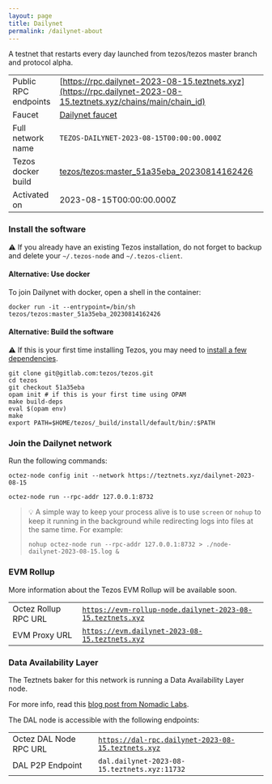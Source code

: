 ```yaml
---
layout: page
title: Dailynet
permalink: /dailynet-about
---
```


A testnet that restarts every day launched from tezos/tezos master branch and protocol alpha.

| | |
|-------|---------------------|
| Public RPC endpoints | [https://rpc.dailynet-2023-08-15.teztnets.xyz](https://rpc.dailynet-2023-08-15.teztnets.xyz/chains/main/chain_id)<br/> |
| Faucet | [Dailynet faucet](https://faucet.dailynet-2023-08-15.teztnets.xyz) |
| Full network name | `TEZOS-DAILYNET-2023-08-15T00:00:00.000Z` |
| Tezos docker build | [tezos/tezos:master_51a35eba_20230814162426](https://hub.docker.com/r/tezos/tezos/tags?page=1&ordering=last_updated&name=master_51a35eba_20230814162426) |
| Activated on | 2023-08-15T00:00:00.000Z |





### Install the software

⚠️  If you already have an existing Tezos installation, do not forget to backup and delete your `~/.tezos-node` and `~/.tezos-client`.



#### Alternative: Use docker

To join Dailynet with docker, open a shell in the container:

```
docker run -it --entrypoint=/bin/sh tezos/tezos:master_51a35eba_20230814162426
```

#### Alternative: Build the software

⚠️  If this is your first time installing Tezos, you may need to [install a few dependencies](https://tezos.gitlab.io/introduction/howtoget.html#setting-up-the-development-environment-from-scratch).

```
git clone git@gitlab.com:tezos/tezos.git
cd tezos
git checkout 51a35eba
opam init # if this is your first time using OPAM
make build-deps
eval $(opam env)
make
export PATH=$HOME/tezos/_build/install/default/bin/:$PATH
```

### Join the Dailynet network

Run the following commands:

```
octez-node config init --network https://teztnets.xyz/dailynet-2023-08-15

octez-node run --rpc-addr 127.0.0.1:8732
```

> 💡 A simple way to keep your process alive is to use `screen` or `nohup` to keep it running in the background while redirecting logs into files at the same time. For example:
>
> ```bash=13
> nohup octez-node run --rpc-addr 127.0.0.1:8732 > ./node-dailynet-2023-08-15.log &
> ```


### EVM Rollup

More information about the Tezos EVM Rollup will be available soon.

| | |
|-------|---------------------|
| Octez Rollup RPC URL | [`https://evm-rollup-node.dailynet-2023-08-15.teztnets.xyz`](https://evm-rollup-node.dailynet-2023-08-15.teztnets.xyz/global/block/head) |
| EVM Proxy URL | [`https://evm.dailynet-2023-08-15.teztnets.xyz`](https://evm.dailynet-2023-08-15.teztnets.xyz) |




### Data Availability Layer

The Teztnets baker for this network is running a Data Availability Layer node.

For more info, read this [blog post from Nomadic Labs](https://research-development.nomadic-labs.com/data-availability-layer-tezos.html).

The DAL node is accessible with the following endpoints:

| | |
|-------|---------------------|
| Octez DAL Node RPC URL | [`https://dal-rpc.dailynet-2023-08-15.teztnets.xyz`](https://dal-rpc.dailynet-2023-08-15.teztnets.xyz) |
| DAL P2P Endpoint | `dal.dailynet-2023-08-15.teztnets.xyz:11732` |




